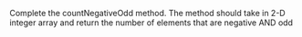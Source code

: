 Complete the countNegativeOdd method.  The method should take in 2-D integer array and return the number of elements that are negative AND odd